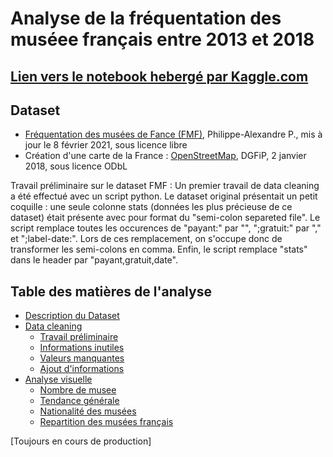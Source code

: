 # Analyse de la fréquentation des muséee français entre 2013 et 2018

## <a href="https://www.kaggle.com/axelma/frequentation-musee-2013-2018">Lien vers le notebook hebergé par Kaggle.com</a>

## Dataset
- <a href="https://www.data.gouv.fr/fr/datasets/frequentation-des-musees-de-france/">Fréquentation des musées de Fance (FMF)</a>, Philippe-Alexandre P., mis à jour le 8 février 2021, sous licence libre
- Création d'une carte de la France : <a href="https://www.data.gouv.fr/fr/datasets/contours-des-regions-francaises-sur-openstreetmap/">OpenStreetMap</a>, DGFiP, 2 janvier 2018, sous licence ODbL</a>

Travail préliminaire sur le dataset FMF :
Un premier travail de data cleaning a été effectué avec un script python.
Le dataset original présentait un petit coquille : une seule colonne stats (données les plus précieuse de ce dataset) était présente 
avec pour format du "semi-colon separeted file".
Le script remplace toutes les occurences de "payant:" par "", ";gratuit:" par "," et ";label-date:".
Lors de ces remplacement, on s'occupe donc de transformer les semi-colons en comma.
Enfin, le script remplace "stats" dans le header par "payant,gratuit,date".

## Table des matières de l'analyse

* [Description du Dataset](#description)
* [Data cleaning](#cleaning)
    - [Travail préliminaire](#travail-preliminaire)
    - [Informations inutiles](#informations-inutiles)
    - [Valeurs manquantes](#valeurs-manquantes)
    - [Ajout d'informations](#ajout-informations)
* [Analyse visuelle](#analyse-visuelle)
    - [Nombre de musee](#nombre-musee)
    - [Tendance générale](#tendance-generale)
    - [Nationalité des musées](#nationalite)
    - [Repartition des musées français](#repartition-musees-france)

[Toujours en cours de production]
